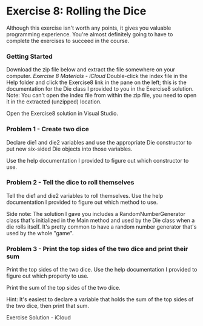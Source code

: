# Exercise 8: Rolling the Dice
Although this exercise isn't worth any points, it gives you valuable programming experience. You're almost definitely going to have to complete the exercises to succeed in the course.

### Getting Started

Download the zip file below and extract the file somewhere on your computer.
*Exercise 8 Materials - iCloud*
Double-click the index file in the Help folder and click the Exercise8 link in the pane on the left; this is the documentation for the Die class I provided to you in the Exercise8 solution. Note: You can't open the index file from within the zip file, you need to open it in the extracted (unzipped) location.

Open the Exercise8 solution in Visual Studio.

### Problem 1 - Create two dice

Declare die1 and die2 variables and use the appropriate Die constructor to put new six-sided Die objects into those variables.

Use the help documentation I provided to figure out which constructor to use.

### Problem 2 - Tell the dice to roll themselves

Tell the die1 and die2 variables to roll themselves. Use the help documentation I provided to figure out which method to use.

Side note: The solution I gave you includes a RandomNumberGenerator class that's initialized in the Main method and used by the Die class when a die rolls itself. It's pretty common to have a random number generator that's used by the whole "game".

### Problem 3 - Print the top sides of the two dice and print their sum

Print the top sides of the two dice. Use the help documentation I provided to figure out which property to use.

Print the sum of the top sides of the two dice.

Hint: It's easiest to declare a variable that holds the sum of the top sides of the two dice, then print that sum.

Exercise Solution - iCloud
